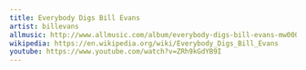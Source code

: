 ```yaml
---
title: Everybody Digs Bill Evans
artist: billevans
allmusic: http://www.allmusic.com/album/everybody-digs-bill-evans-mw0000649497
wikipedia: https://en.wikipedia.org/wiki/Everybody_Digs_Bill_Evans
youtube: https://www.youtube.com/watch?v=ZRh9kGdYB9I
---
```

